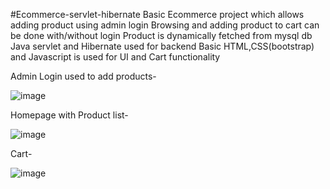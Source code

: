 #Ecommerce-servlet-hibernate
Basic Ecommerce project which allows adding product using admin login
Browsing and adding product to cart can be done with/without login
Product is dynamically fetched from mysql db 
Java servlet and Hibernate used for backend
Basic HTML,CSS(bootstrap) and Javascript is used for UI and Cart functionality

Admin Login used to add products-

![image](https://user-images.githubusercontent.com/86121542/212356345-3cda15ab-c49e-4b18-918c-c8bccca8765c.png)



Homepage with Product list-

![image](https://user-images.githubusercontent.com/86121542/212356444-b609a5e9-09b9-4ced-a472-f1db0adc08d7.png)

Cart-

![image](https://user-images.githubusercontent.com/86121542/212356499-a23346cb-0923-4d59-a2d0-997da821669c.png)
